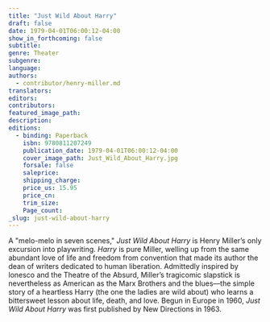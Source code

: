 ```yaml
---
title: "Just Wild About Harry"
draft: false
date: 1979-04-01T06:00:12-04:00
show_in_forthcoming: false
subtitle:
genre: Theater
subgenre:
language:
authors:
  - contributor/henry-miller.md
translators:
editors:
contributors:
featured_image_path:
description:
editions:
  - binding: Paperback
    isbn: 9780811207249
    publication_date: 1979-04-01T06:00:12-04:00
    cover_image_path: Just_Wild_About_Harry.jpg
    forsale: false
    saleprice:
    shipping_charge:
    price_us: 15.95
    price_cn:
    trim_size:
    Page_count:
_slug: just-wild-about-harry
---
```


A "melo-melo in seven scenes," _Just Wild About Harry_ is Henry Miller’s only excursion into playwriting. _Harry_ is pure Miller, welling up from the same abundant love of life and freedom from convention that made its author the dean of writers dedicated to human liberation. Admittedly inspired by lonesco and the Theatre of the Absurd, Miller’s tragicomic slapstick is nevertheless as American as the Marx Brothers and the blues––the simple story of a heartless Harry (the one the ladies are wild about) who learns a bittersweet lesson about life, death, and love. Begun in Europe in 1960, _Just Wild About Harry_ was first published by New Directions in 1963.

